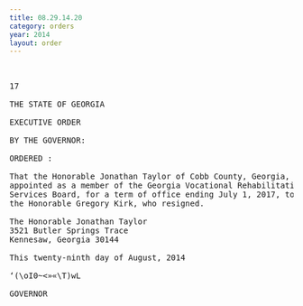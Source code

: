 ```yaml
---
title: 08.29.14.20
category: orders
year: 2014
layout: order
---
```


<pre> 

17

THE STATE OF GEORGIA

EXECUTIVE ORDER

BY THE GOVERNOR:

ORDERED :

That the Honorable Jonathan Taylor of Cobb County, Georgia, is
appointed as a member of the Georgia Vocational Rehabilitation
Services Board, for a term of office ending July 1, 2017, to succeed
the Honorable Gregory Kirk, who resigned.

The Honorable Jonathan Taylor
3521 Butler Springs Trace
Kennesaw, Georgia 30144

This twenty-ninth day of August, 2014

‘(\oI0~<»«\T)wL

GOVERNOR

</pre>
